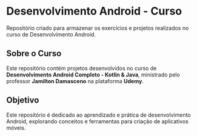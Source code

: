 # Desenvolvimento Android - Curso  

Repositório criado para armazenar os exercícios e projetos realizados no curso de Desenvolvimento Android.  

## Sobre o Curso  
Este repositório contém projetos desenvolvidos no curso de **Desenvolvimento Android Completo - Kotlin & Java**, ministrado pelo professor **Jamilton Damasceno** na plataforma **Udemy**.  

## Objetivo  
Este repositório é dedicado ao aprendizado e prática de desenvolvimento Android, explorando conceitos e ferramentas para criação de aplicativos móveis.
